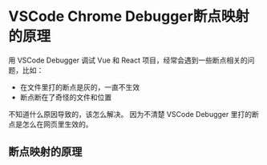 # VSCode Chrome Debugger断点映射的原理
用 VSCode Debugger 调试 Vue 和 React 项目，经常会遇到一些断点相关的问题，比如：
- 在文件里打的断点是灰的，一直不生效
- 断点断在了奇怪的文件和位置

不知道什么原因导致的，该怎么解决。
因为不清楚 VSCode Debugger 里打的断点是怎么在网页里生效的。

## 断点映射的原理 
